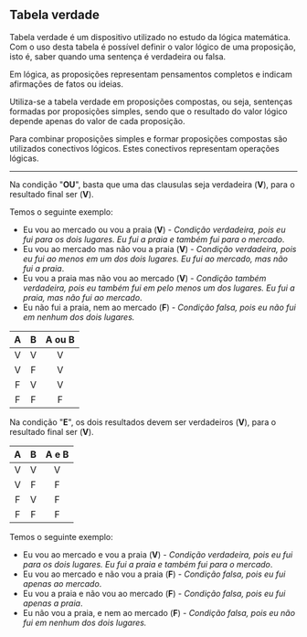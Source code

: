 ## Tabela verdade

Tabela verdade é um dispositivo utilizado no estudo da lógica matemática. Com o uso desta tabela é possível definir o valor lógico de uma proposição, isto é, saber quando uma sentença é verdadeira ou falsa.

Em lógica, as proposições representam pensamentos completos e indicam afirmações de fatos ou ideias.

Utiliza-se a tabela verdade em proposições compostas, ou seja, sentenças formadas por proposições simples, sendo que o resultado do valor lógico depende apenas do valor de cada proposição.

Para combinar proposições simples e formar proposições compostas são utilizados conectivos lógicos. Estes conectivos representam operações lógicas.

------

Na condição "**OU**", basta que uma das clausulas seja verdadeira (**V**), para o resultado final ser (**V**).

Temos o seguinte exemplo:

- Eu vou ao mercado ou vou a praia (**V**) - *Condição verdadeira, pois eu fui para os dois lugares. Eu fui a praia e também fui para o mercado*.
- Eu vou ao mercado mas não vou a praia (**V**) - *Condição verdadeira, pois eu fui ao menos em um dos dois lugares. Eu fui ao mercado, mas não fui a praia*.
- Eu vou a praia mas não vou ao mercado (**V**) - *Condição também verdadeira, pois eu também fui em pelo menos um dos lugares. Eu fui a praia, mas não fui ao mercado*.
- Eu não fui a praia, nem ao mercado (**F**) - *Condição falsa, pois eu não fui em nenhum dos dois lugares.*

|  A   |  B   | A ou B |
| :--: | :--: | :----: |
|  V   |  V   |   V    |
|  V   |  F   |   V    |
|  F   |  V   |   V    |
|  F   |  F   |   F    |



Na condição "**E**", os dois resultados devem ser verdadeiros (**V**), para o resultado final ser (**V**).

|  A   |  B   | A e B |
| :--: | :--: | :---: |
|  V   |  V   |   V   |
|  V   |  F   |   F   |
|  F   |  V   |   F   |
|  F   |  F   |   F   |

Temos o seguinte exemplo:

- Eu vou ao mercado e vou a praia (**V**) - *Condição verdadeira, pois eu fui para os dois lugares. Eu fui a praia e também fui para o mercado*.
- Eu vou ao mercado e não vou a praia (**F**) - *Condição falsa, pois eu fui apenas ao mercado*.
- Eu vou a praia e não vou ao mercado (**F**) - *Condição falsa, pois eu fui apenas a praia*.
- Eu não vou a praia, e nem ao mercado (**F**) - *Condição falsa, pois eu não fui em nenhum dos dois lugares.*